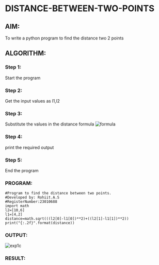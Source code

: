 # DISTANCE-BETWEEN-TWO-POINTS

## AIM:
To write a python program to find the distance two 2 points
## ALGORITHM:
### Step 1: 
Start the program
### Step 2: 
Get the input values as l1,l2
### Step 3: 
Substitute the values in the distance formula  ![formula](/formula.JPG)
### Step 4: 
print the required output
### Step 5: 
End the program
### PROGRAM:
```
#Program to find the distance between two points.
#Developed by: Rohiit.A.S
#RegisterNumber:23010688
import math
l2=[10,6]
l1=[4,2]
distance=math.sqrt(((l2[0]-l1[0])**2)+((l2[1]-l1[1])**2))
print("{:.2f}".format(distance))
```
### OUTPUT:
![exp1c](https://github.com/Rohiit2005/DISTANCE-BETWEEN-TWO-POINTS/assets/138849178/a5bdaf0e-3a42-4627-b5d1-5d779326c52f)


### RESULT:
